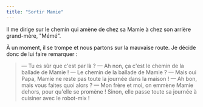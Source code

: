 ```yaml
---
title: "Sortir Mamie"
---
```


Il me dirige sur le chemin qui amène de chez sa Mamie à chez son arrière grand-mère, "Mémé".

<!-- more -->

À un moment, il se trompe et nous partons sur la mauvaise route. Je décide donc de lui faire remarquer :

> — Tu es sûr que c'est par là ?
> — Ah non, ça c'est le chemin de la ballade de Mamie !
> — Le chemin de la ballade de Mamie ?
> — Mais oui Papa, Mamie ne reste pas toute la journée dans la maison !
> — Ah bon, mais vous faites quoi alors ?
> — Mon frère et moi, on emmène Mamie dehors, pour qu'elle se promène ! Sinon, elle passe toute sa journée à cuisiner avec le robot-mix !
